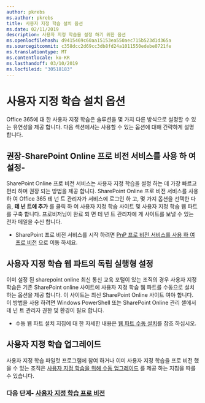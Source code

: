 ```yaml
---
author: pkrebs
ms.author: pkrebs
title: 사용자 지정 학습 설치 옵션
ms.date: 02/11/2019
description: 사용자 지정 학습을 설정 하기 위한 옵션
ms.openlocfilehash: d9415469c60aa15153ea550aec715b523d1d365a
ms.sourcegitcommit: c358dcc2d69cc3db8fd24a1011550edebe0721fe
ms.translationtype: MT
ms.contentlocale: ko-KR
ms.lasthandoff: 03/10/2019
ms.locfileid: "30518183"
---
```

# <a name="custom-learning-setup-options"></a>사용자 지정 학습 설치 옵션
Office 365에 대 한 사용자 지정 학습은 솔루션을 몇 가지 다른 방식으로 설정할 수 있는 유연성을 제공 합니다. 다음 섹션에서는 사용할 수 있는 옵션에 대해 간략하게 설명 합니다.

## <a name="recommended---setup-using-the-sharepoint-online-provisioning-service--"></a>권장-SharePoint Online 프로 비전 서비스를 사용 하 여 설정- 
SharePoint Online 프로 비전 서비스는 사용자 지정 학습을 설정 하는 데 가장 빠르고 편리 하며 권장 되는 방법을 제공 합니다. SharePoint Online 프로 비전 서비스를 사용 하 여 Office 365 테 넌 트 관리자가 서비스에 로그인 하 고, 몇 가지 옵션을 선택한 다음, **테 넌 트에 추가** 를 클릭 하 여 사용자 지정 학습 사이트 및 사용자 지정 학습 웹 파트를 구축 합니다. 프로비저닝이 완료 되 면 테 넌 트 관리자에 게 사이트를 보낼 수 있는 전자 메일을 수신 합니다. 

- SharePoint 프로 비전 서비스를 시작 하려면 [PnP 프로 비전 서비스를 사용 하 여 프로 비전](custom_provision.md) 으로 이동 하세요.   

## <a name="stand-alone-setup-of-the-custom-learning-web-part"></a>사용자 지정 학습 웹 파트의 독립 실행형 설정
이미 설정 된 sharepoint online 최신 통신 교육 포털이 있는 조직의 경우 사용자 지정 학습은 기존 SharePoint online 사이트에 사용자 지정 학습 웹 파트를 수동으로 설치 하는 옵션을 제공 합니다. 이 사이트는 최신 SharePoint Online 사이트 여야 합니다. 이 방법을 사용 하려면 Windows PowerShell 또는 SharePoint Online 관리 셸에서 테 넌 트 관리자 권한 및 환경이 필요 합니다. 

- 수동 웹 파트 설치 지침에 대 한 자세한 내용은 [웹 파트 수동 설치](custom_manualsetup.md)를 참조 하십시오. 

## <a name="upgrade-custom-learning"></a>사용자 지정 학습 업그레이드
사용자 지정 학습 파일럿 프로그램에 참여 하거나 이미 사용자 지정 학습을 프로 비전 했을 수 있는 조직은 [사용자 지정 학습을 위해 수동 업그레이드](custom_upgrade.md) 를 제공 하는 지침을 따를 수 있습니다.    

### <a name="next-steps---provision-custom-learningcustomprovisionmd"></a>다음 단계- [사용자 지정 학습 프로 비전](custom_provision.md)
